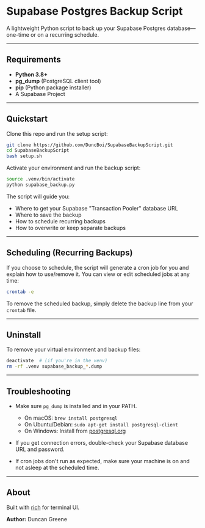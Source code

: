 # Supabase Postgres Backup Script

A lightweight Python script to back up your Supabase Postgres database—one-time or on a recurring schedule.

---


## Requirements

- **Python 3.8+**
- **pg_dump** (PostgreSQL client tool)
- **pip** (Python package installer)
- A Supabase Project

---

## Quickstart

Clone this repo and run the setup script:

```bash
git clone https://github.com/DuncBoi/SupabaseBackupScript.git
cd SupabaseBackupScript
bash setup.sh
```

Activate your environment and run the backup script:

```bash
source .venv/bin/activate
python supabase_backup.py
```

The script will guide you:

* Where to get your Supabase "Transaction Pooler" database URL
* Where to save the backup
* How to schedule recurring backups
* How to overwrite or keep separate backups

---

## Scheduling (Recurring Backups)

If you choose to schedule, the script will generate a cron job for you and explain how to use/remove it.
You can view or edit scheduled jobs at any time:

```bash
crontab -e
```

To remove the scheduled backup, simply delete the backup line from your `crontab` file.

---

## Uninstall

To remove your virtual environment and backup files:

```bash
deactivate  # (if you're in the venv)
rm -rf .venv supabase_backup_*.dump
```

---

## Troubleshooting

* Make sure `pg_dump` is installed and in your PATH.

  * On macOS: `brew install postgresql`
  * On Ubuntu/Debian: `sudo apt-get install postgresql-client`
  * On Windows: Install from [postgresql.org](https://www.postgresql.org/download/windows/)
* If you get connection errors, double-check your Supabase database URL and password.
* If cron jobs don't run as expected, make sure your machine is on and not asleep at the scheduled time.

---

## About

Built with [rich](https://github.com/Textualize/rich) for terminal UI.

**Author:** Duncan Greene
